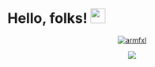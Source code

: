 # Hello, folks! <img src="https://raw.githubusercontent.com/MartinHeinz/MartinHeinz/master/wave.gif" width="30px">

<p align="center">
  <a href="https://github.com/atomichxh">
    <img src="https://discord.c99.nl/widget/theme-4/811028461232848906.png" alt="armfxl"/>
     </a>
</p>

<p align="center">
  <img src="https://mhills.de/uploads/MwBdkBKW.png"/>
</p>
